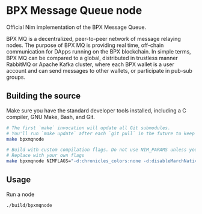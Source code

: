 # BPX Message Queue node

Official Nim implementation of the BPX Message Queue.

BPX MQ is a decentralized, peer-to-peer network of message relaying nodes. The purpose of BPX MQ is providing
real time, off-chain communication for DApps running on the BPX blockchain. In simple terms, BPX MQ can be
compared to a global, distributed in trustless manner RabbitMQ or Apache Kafka cluster, where each BPX wallet
is a user account and can send messages to other wallets, or participate in pub-sub groups.

## Building the source

Make sure you have the standard developer tools installed, including a C compiler, GNU Make, Bash, and Git.

```bash
# The first `make` invocation will update all Git submodules.
# You'll run `make update` after each `git pull` in the future to keep those submodules updated.
make bpxmqnode

# Build with custom compilation flags. Do not use NIM_PARAMS unless you know what you are doing.
# Replace with your own flags
make bpxmqnode NIMFLAGS="-d:chronicles_colors:none -d:disableMarchNative"
```

## Usage

Run a node
```bash
./build/bpxmqnode
```